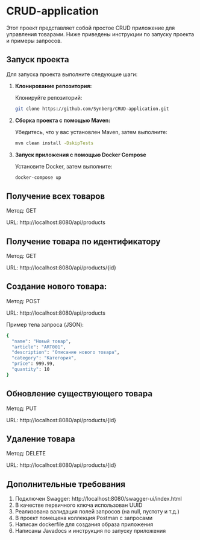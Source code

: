 # CRUD-application
Этот проект представляет собой простое CRUD приложение для управления товарами. Ниже приведены инструкции по запуску проекта и примеры запросов.

## Запуск проекта

Для запуска проекта выполните следующие шаги:

1. **Клонирование репозитория:**

    Клонируйте репозиторий:
   ```bash
   git clone https://github.com/Synberg/CRUD-application.git
   ```

2. **Сборка проекта с помощью Maven:**

    Убедитесь, что у вас установлен Maven, затем выполните:
    ```bash
    mvn clean install -DskipTests
    ```
3. **Запуск приложения с помощью Docker Compose**

    Установите Docker, затем выполните:
    ```bash
    docker-compose up
    ```

## Получение всех товаров

Метод: GET

URL: http://localhost:8080/api/products

## Получение товара по идентификатору

Метод: GET

URL: http://localhost:8080/api/products/{id}

## Создание нового товара:

Метод: POST

URL: http://localhost:8080/api/products

Пример тела запроса (JSON):
```bash
{
  "name": "Новый товар",
  "article": "ART001",
  "description": "Описание нового товара",
  "category": "Категория",
  "price": 999.99,
  "quantity": 10
}
```

## Обновление существующего товара

Метод: PUT

URL: http://localhost:8080/api/products/{id}

## Удаление товара

Метод: DELETE

URL: http://localhost:8080/api/products/{id}

## Дополнительные требования
1. Подключен Swagger: http://localhost:8080/swagger-ui/index.html
2. В качестве первичного ключа использован UUID
3. Реализована валидация полей запросов (на null, пустоту и т.д.)
4. В проект помещена коллекция Postman с запросами
5. Написан dockerfile для создания образа приложения
6. Написаны Javadocs и инструкция по запуску приложения

